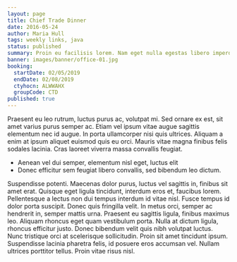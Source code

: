 ```yaml
---
layout: page
title: Chief Trade Dinner
date: 2016-05-24
author: Maria Hull
tags: weekly links, java
status: published
summary: Proin eu facilisis lorem. Nam eget nulla egestas libero imperdiet.
banner: images/banner/office-01.jpg
booking:
  startDate: 02/05/2019
  endDate: 02/08/2019
  ctyhocn: ALWWAHX
  groupCode: CTD
published: true
---
```

Praesent eu leo rutrum, luctus purus ac, volutpat mi. Sed ornare ex est, sit amet varius purus semper ac. Etiam vel ipsum vitae augue sagittis elementum nec id augue. In porta ullamcorper nisi quis ultrices. Aliquam a enim at ipsum aliquet euismod quis eu orci. Mauris vitae magna finibus felis sodales lacinia. Cras laoreet viverra massa convallis feugiat.

* Aenean vel dui semper, elementum nisl eget, luctus elit
* Donec efficitur sem feugiat libero convallis, sed bibendum leo dictum.

Suspendisse potenti. Maecenas dolor purus, luctus vel sagittis in, finibus sit amet erat. Quisque eget ligula tincidunt, interdum eros et, faucibus lorem. Pellentesque a lectus non dui tempus interdum id vitae nisl. Fusce tempus id dolor porta suscipit. Donec quis fringilla velit. In metus orci, semper ac hendrerit in, semper mattis urna. Praesent eu sagittis ligula, finibus maximus leo. Aliquam rhoncus eget quam vestibulum porta. Nulla at dictum ligula, rhoncus efficitur justo. Donec bibendum velit quis nibh volutpat luctus. Nunc tristique orci at scelerisque sollicitudin. Proin sit amet tincidunt ipsum. Suspendisse lacinia pharetra felis, id posuere eros accumsan vel. Nullam ultrices porttitor tellus. Proin vitae risus nisl.
